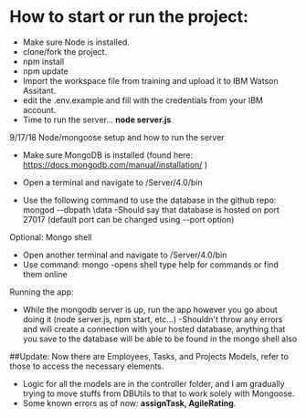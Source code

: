 # How to start or run the project:

- Make sure Node is installed.
- clone/fork the project. 
- npm install
- npm update
- Import the workspace file from training and upload it to IBM Watson Assitant.
- edit the .env.example and fill with the credentials from your IBM account.
- Time to run the server... <strong> node server.js</strong>

9/17/18 Node/mongoose setup and how to run the server

 - Make sure MongoDB is installed (found here: https://docs.mongodb.com/manual/installation/ )

 - Open a terminal and navigate to <your installation of mongodb>/Server/4.0/bin
 - Use the following command to use the database in the github repo: mongod --dbpath <your path to the project>\data
 	-Should say that database is hosted on port 27017 (default port can be changed using --port option)

 Optional: Mongo shell
 - Open another terminal and navigate to <your installation of mongodb>/Server/4.0/bin
 - Use command: mongo
 	-opens shell type help for commands or find them online

 Running the app:
 - While the mongodb server is up, run the app however you go about doing it (node server.js, npm start, etc...)
   -Shouldn't throw any errors and will create a connection with your hosted database, anything that you save to the 
   		database will be able to be found in the mongo shell also

##Update: Now there are Employees, Tasks, and Projects Models, refer to those to access the necessary elements.
- Logic for all the models are in the controller folder, and I am gradually trying to move stuffs from DBUtils to that to work solely with Mongoose. 
- Some known errors as of now: <strong>assignTask, AgileRating</strong>.
